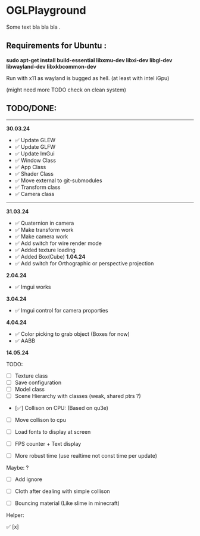 # OGLPlayground

Some text bla bla bla .


## Requirements for Ubuntu :

**sudo apt-get install build-essential libxmu-dev libxi-dev libgl-dev libwayland-dev libxkbcommon-dev**

Run with x11 as wayland is bugged as hell. (at least with intel iGpu)

(might need more TODO check on clean system)


## TODO/DONE:
** **
**30.03.24**
- ✅ Update GLEW 
- ✅ Update GLFW
- ✅ Update ImGui
- ✅ Window Class
- ✅ App Class
- ✅ Shader Class
- ✅ Move external to git-submodules
- ✅ Transform class
- ✅ Camera class
** **
**31.03.24**
- ✅ Quaternion in camera
- ✅ Make transform work 
- ✅ Make camera work
- ✅ Add switch for wire render mode
- ✅ Added texture loading 
- ✅ Added Box(Cube)
**1.04.24**
- ✅ Add switch for Orthographic or perspective projection

**2.04.24**
- ✅ Imgui works

**3.04.24**
- ✅ Imgui control for camera proporties 

**4.04.24**
- ✅ Color picking to grab object (Boxes for now)
- ✅ AABB

**14.05.24**

TODO:
- [ ] Texture class
- [ ] Save configuration
- [ ] Model class
- [ ] Scene Hierarchy with classes (weak, shared ptrs ?)

- [✅] Collison on CPU: (Based on qu3e)
- [ ] Move collison to cpu
- [ ] Load fonts to display at screen
- [ ] FPS counter + Text display 
- [ ] More robust time (use realtime not const time per update)


Maybe: ?
- [ ] Add ignore
- [ ] Cloth after dealing with simple collison 
- [ ] Bouncing material (Like slime in minecraft)





Helper: 

✅
[x]
